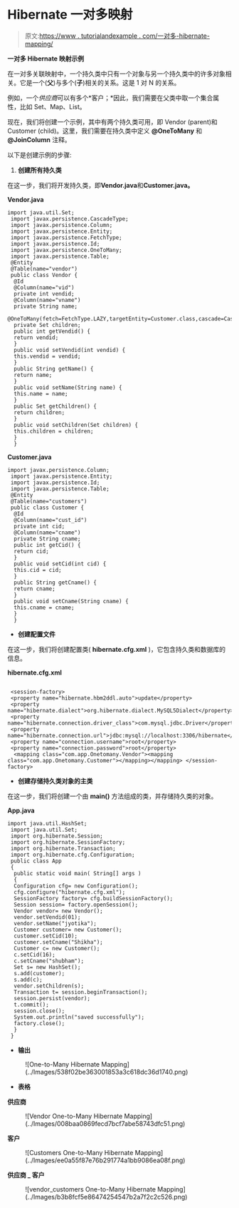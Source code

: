 # Hibernate 一对多映射

> 原文:[https://www . tutorialandexample . com/一对多-hibernate-mapping/](https://www.tutorialandexample.com/one-to-many-hibernate-mapping/)

**一对多 Hibernate 映射示例**

在一对多关联映射中，一个持久类中只有一个对象与另一个持久类中的许多对象相关。它是一个(**父**)与多个(**子**)相关的关系。这是 1 对 N 的关系。

例如，一个*供应商*可以有多个*客户；*因此，我们需要在父类中取一个集合属性，比如 Set、Map、List。

现在，我们将创建一个示例，其中有两个持久类可用，即 Vendor (parent)和 Customer (child)。这里，我们需要在持久类中定义 **@OneToMany** 和 **@JoinColumn** 注释。

以下是创建示例的步骤:

1.  **创建所有持久类**

在这一步，我们将开发持久类，即**Vendor.java**和**Customer.java。**

**Vendor.java**

```
import java.util.Set;
 import javax.persistence.CascadeType;
 import javax.persistence.Column;
 import javax.persistence.Entity;
 import javax.persistence.FetchType;
 import javax.persistence.Id;
 import javax.persistence.OneToMany;
 import javax.persistence.Table;
 @Entity
 @Table(name="vendor")
 public class Vendor {
  @Id
  @Column(name="vid")
  private int vendid;
  @Column(name="vname")
  private String name;
  @OneToMany(fetch=FetchType.LAZY,targetEntity=Customer.class,cascade=CascadeType.ALL)
  private Set children;
  public int getVendid() {
  return vendid;
  }
  public void setVendid(int vendid) {
  this.vendid = vendid;
  }
  public String getName() {
  return name;
  }
  public void setName(String name) {
  this.name = name;
  }
  public Set getChildren() {
  return children;
  }
  public void setChildren(Set children) {
  this.children = children;
  }
  } 
```

**Customer.java**

```
import javax.persistence.Column;
 import javax.persistence.Entity;
 import javax.persistence.Id;
 import javax.persistence.Table;
 @Entity
 @Table(name="customers")
 public class Customer {
  @Id
  @Column(name="cust_id")
  private int cid;
  @Column(name="cname")
  private String cname;
  public int getCid() {
  return cid;
  }
  public void setCid(int cid) {
  this.cid = cid;
  }
  public String getCname() {
  return cname;
  }
  public void setCname(String cname) {
  this.cname = cname;
  }
  } 
```

*   **创建配置文件**

在这一步，我们将创建配置类( **hibernate.cfg.xml** )，它包含持久类和数据库的信息。

**hibernate.cfg.xml**

```

 <session-factory> 
 <property name="hibernate.hbm2ddl.auto">update</property> 
 <property name="hibernate.dialect">org.hibernate.dialect.MySQL5Dialect</property>
 <property name="hibernate.connection.driver_class">com.mysql.jdbc.Driver</property>
 <property name="hibernate.connection.url">jdbc:mysql://localhost:3306/hibernate</property>
 <property name="connection.username">root</property> 
 <property name="connection.password">root</property> 
  <mapping class="com.app.Onetomany.Vendor"><mapping class="com.app.Onetomany.Customer"></mapping></mapping> </session-factory> 

```

*   **创建存储持久类对象的主类**

在这一步，我们将创建一个由 **main()** 方法组成的类，并存储持久类的对象。

**App.java**

```
import java.util.HashSet;
 import java.util.Set;
 import org.hibernate.Session;
 import org.hibernate.SessionFactory;
 import org.hibernate.Transaction;
 import org.hibernate.cfg.Configuration;
 public class App 
 {
  public static void main( String[] args )
  {
  Configuration cfg= new Configuration();
  cfg.configure("hibernate.cfg.xml");
  SessionFactory factory= cfg.buildSessionFactory();
  Session session= factory.openSession();
  Vendor vendor= new Vendor();
  vendor.setVendid(01);
  vendor.setName("jyotika");
  Customer customer= new Customer();
  customer.setCid(10);
  customer.setCname("Shikha");
  Customer c= new Customer();
  c.setCid(16);
  c.setCname("shubham");
  Set s= new HashSet();
  s.add(customer);
  s.add(c);
  vendor.setChildren(s);
  Transaction t= session.beginTransaction();
  session.persist(vendor);
  t.commit();
  session.close();
  System.out.println("saved successfully");
  factory.close();
  }
 } 
```

*   **输出**

<figure class="aligncenter">![One-to-Many Hibernate Mapping](../Images/538f02be363001853a3c618dc36d1740.png)</figure>

*   **表格**

**供应商**

<figure class="aligncenter">![Vendor One-to-Many Hibernate Mapping](../Images/008baa0869fecd7bcf7abe58743dfc51.png)</figure>

**客户**

<figure class="aligncenter">![Customers One-to-Many Hibernate Mapping](../Images/ee0a55f87e76b291774a1bb9086ea08f.png)</figure>

**供应商 _ 客户**

<figure class="aligncenter">![vendor_customers One-to-Many Hibernate Mapping](../Images/b3b8fcf5e86474254547b2a7f2c2c526.png)</figure>